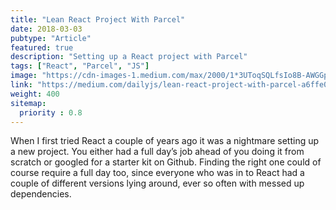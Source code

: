 ```yaml
---
title: "Lean React Project With Parcel"
date: 2018-03-03
pubtype: "Article"
featured: true
description: "Setting up a React project with Parcel"
tags: ["React", "Parcel", "JS"]
image: "https://cdn-images-1.medium.com/max/2000/1*3UToqSQLfsIo8B-AWGGpkg.jpeg"
link: "https://medium.com/dailyjs/lean-react-project-with-parcel-a6ffe0fac0d2"
weight: 400
sitemap:
  priority : 0.8
---
```


When I first tried React a couple of years ago it was a nightmare setting up a new project. You either had a full day’s job ahead of you doing it from scratch or googled for a starter kit on Github. Finding the right one could of course require a full day too, since everyone who was in to React had a couple of different versions lying around, ever so often with messed up dependencies.